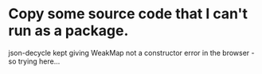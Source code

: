 # Copy some source code that I can't run as a package.

json-decycle kept giving WeakMap not a constructor error in the browser - so trying here...